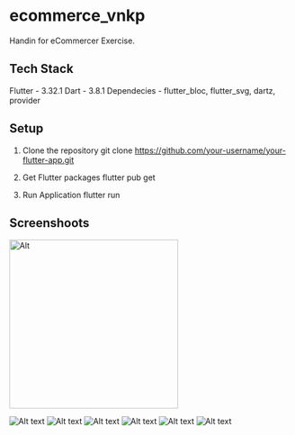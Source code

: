 # ecommerce_vnkp

Handin for eCommercer Exercise.

## Tech Stack
Flutter - 3.32.1 
Dart -  3.8.1 
Dependecies - flutter_bloc, flutter_svg, dartz, provider

## Setup
1. Clone the repository
git clone https://github.com/your-username/your-flutter-app.git

2. Get Flutter packages
flutter pub get

2. Run Application
flutter run

## Screenshoots
<img src="https://res.cloudinary.com/dgezxosfy/image/upload/v1749211127/Screenshot_2025.06.06_12.45.24.864_taymau.png" alt="Alt" width="300"/>

![Alt text](https://asset.cloudinary.com/dgezxosfy/d2ea37763d75731a2a7b52e4acb94fd0)
![Alt text](https://asset.cloudinary.com/dgezxosfy/f01eb6f4715c0d652a48909d00fface2)
![Alt text](https://asset.cloudinary.com/dgezxosfy/5529b2fcfff7bb435e5ddd329b76897d)
![Alt text](https://asset.cloudinary.com/dgezxosfy/cf1b246c5a964fb09ecf116204f558a2)
![Alt text](https://asset.cloudinary.com/dgezxosfy/0fab97f5793a9c93384edabbabc994f9)
![Alt text](https://asset.cloudinary.com/dgezxosfy/e4a7bc1cbfee9f3e7afe18ed0c231d69)

